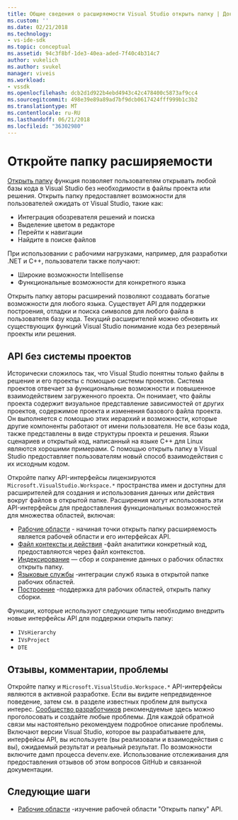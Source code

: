 ```yaml
---
title: Общие сведения о расширяемости Visual Studio открыть папку | Документация Майкрософт
ms.custom: ''
ms.date: 02/21/2018
ms.technology:
- vs-ide-sdk
ms.topic: conceptual
ms.assetid: 94c3f8bf-1de3-40ea-aded-7f40c4b314c7
author: vukelich
ms.author: svukel
manager: viveis
ms.workload:
- vssdk
ms.openlocfilehash: dcb2d1d922b4ebd4943c42c478400c5873af9cc4
ms.sourcegitcommit: 498e39e89a89ad7bf9dcb0617424fff999b1c3b2
ms.translationtype: MT
ms.contentlocale: ru-RU
ms.lasthandoff: 06/21/2018
ms.locfileid: "36302980"
---
```

# <a name="open-folder-extensibility"></a>Откройте папку расширяемости

[Открыть папку](../ide/develop-code-in-visual-studio-without-projects-or-solutions.md) функция позволяет пользователям открывать любой базы кода в Visual Studio без необходимости в файлы проекта или решения. Открыть папку предоставляет возможности для пользователей ожидать от Visual Studio, такие как:

* Интеграция обозревателя решений и поиска
* Выделение цветом в редакторе
* Перейти к навигации
* Найдите в поиске файлов

При использовании с рабочими нагрузками, например, для разработки .NET и C++, пользователи также получают:

* Широкие возможности Intellisense
* Функциональные возможности для конкретного языка

Открыть папку авторы расширений позволяют создавать богатые возможности для любого языка. Существует API для поддержки построения, отладки и поиска символов для любого файла в пользователя базу кода. Текущий расширителей можно обновить их существующих функций Visual Studio понимание кода без резервный проекты или решения.

## <a name="an-api-without-project-systems"></a>API без системы проектов

Исторически сложилось так, что Visual Studio понятны только файлы в решение и его проекты с помощью системы проектов. Система проектов отвечает за функциональные возможности и повышенное взаимодействием загруженного проекта. Он понимает, что файлы проекта содержит визуальное представление зависимостей от других проектов, содержимое проекта и изменения базового файла проекта. Он выполняется с помощью этих иерархий и возможности, которые другие компоненты работают от имени пользователя. Не все базы кода, также представлены в виде структуры проекта и решения. Языки сценариев и открытый код, написанный на языке C++ для Linux являются хорошими примерами. С помощью открыть папку в Visual Studio предоставляет пользователям новый способ взаимодействия с их исходным кодом.

Откройте папку API-интерфейсы лицензируются `Microsoft.VisualStudio.Workspace.*` пространства имен и доступны для расширителей для создания и использования данных или действия вокруг файлов в открытой папке. Расширения могут использовать эти API-интерфейсы для предоставления функциональных возможностей для множества областей, включая:

- [Рабочие области](workspaces.md) - начиная точки открыть папку расширяемость является рабочей области и его интерфейсах API.
- [Файл контексты и действия](workspace-file-contexts.md) -файл аналитики конкретный код, предоставляются через файл контекстов.
- [Индексирование](workspace-indexing.md) — сбор и сохранение данных о рабочих областях открыть папку.
- [Языковые службы](workspace-language-services.md) -интеграции служб языка в открытой папке рабочих областей.
- [Построение](workspace-build.md) -поддержка для рабочих областей, открыть папку сборки.

Функции, которые используют следующие типы необходимо внедрить новые интерфейсы API для поддержки открыть папку:

- `IVsHierarchy`
- `IVsProject`
- `DTE`

## <a name="feedback-comments-issues"></a>Отзывы, комментарии, проблемы

Откройте папку и `Microsoft.VisualStudio.Workspace.*` API-интерфейсы являются в активной разработке. Если вы видите непредвиденное поведение, затем см. в разделе известных проблем для выпуска интерес. [Сообщество разработчиков](https://developercommunity.visualstudio.com) рекомендуемые здесь можно проголосовать и создайте любые проблемы. Для каждой обратной связи мы настоятельно рекомендуем подробное описание проблемы. Включают версии Visual Studio, которое вы разрабатываете для, интерфейсы API, вы используете (вы реализовали и взаимодействия с вы), ожидаемый результат и реальный результат. По возможности включите дамп процесса devenv.exe. Использование отслеживания для предоставления отзывов об этом вопросов GitHub и связанной документации.

## <a name="next-steps"></a>Следующие шаги

* [Рабочие области](workspaces.md) -изучение рабочей области "Открыть папку" API.